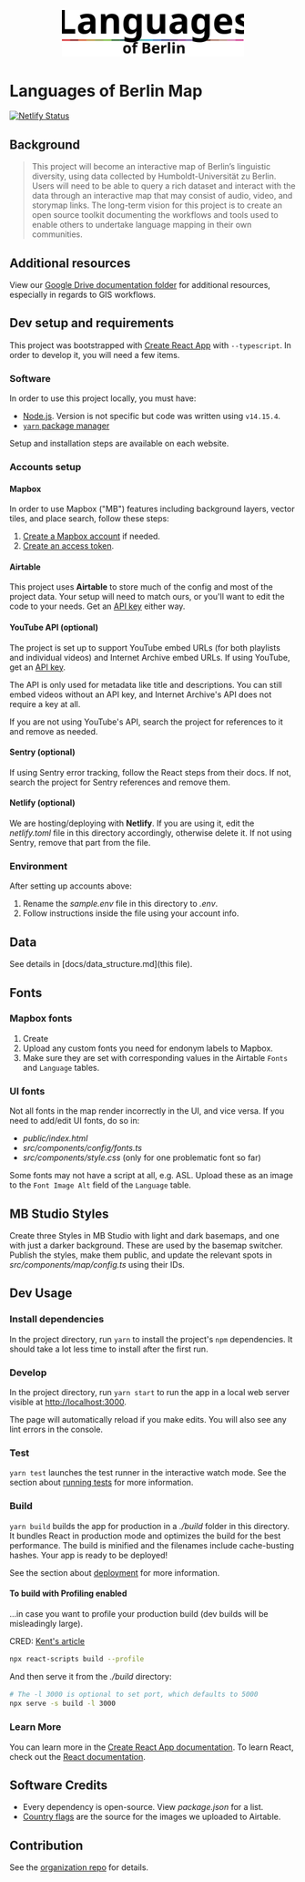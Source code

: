 <p align="center">
  <a href="berlin-spricht.org" target="_blank" title="Project website">
    <img alt="logo" src="src/img/logo.svg" width="320" />
  </a>
</p>

# Languages of Berlin Map

[![Netlify
Status](https://api.netlify.com/api/v1/badges/1f8bbbc8-4747-415e-bc63-b392256cedd5/deploy-status)](https://app.netlify.com/sites/languagemapping/deploys)

## Background

> This project will become an interactive map of Berlin’s linguistic
> diversity, using data collected by Humboldt-Universität zu Berlin.
> Users will need to be able to query a rich dataset and interact with the data
> through an interactive map that may consist of audio, video, and storymap
> links. The long-term vision for this project is to create an open source
> toolkit documenting the workflows and tools used to enable others to undertake
> language mapping in their own communities.

## Additional resources

View our [Google Drive documentation
folder](https://drive.google.com/drive/u/1/folders/1OKVEZM_ossYa6E2djXpA4yTHCucu5D83)
for additional resources, especially in regards to GIS workflows.

## Dev setup and requirements

This project was bootstrapped with [Create React
App](https://github.com/facebook/create-react-app) with `--typescript`. In order
to develop it, you will need a few items.

### Software

In order to use this project locally, you must have:

- [Node.js](https://nodejs.org/). Version is not specific but code was written
  using `v14.15.4`.
- [`yarn` package manager](https://yarnpkg.com/)

Setup and installation steps are available on each website.

### Accounts setup

#### Mapbox

In order to use Mapbox ("MB") features including background layers, vector
tiles, and place search, follow these steps:

1. [Create a Mapbox account](https://account.mapbox.com/auth/signup/) if needed.
2. [Create an access
   token](https://docs.mapbox.com/accounts/overview/tokens/#creating-and-managing-access-tokens).

#### Airtable

This project uses **Airtable** to store much of the config and most of the
project data. Your setup will need to match ours, or you'll want to edit the
code to your needs. Get an [API
key](https://support.airtable.com/hc/en-us/articles/219046777-How-do-I-get-my-API-key-)
either way.

#### YouTube API (optional)

The project is set up to support YouTube embed URLs (for both playlists and
individual videos) and Internet Archive embed URLs. If using YouTube, get an
[API key](https://developers.google.com/youtube/v3/getting-started).

The API is only used for metadata like title and descriptions. You can still
embed videos without an API key, and Internet Archive's API does not require a
key at all.

If you are not using YouTube's API, search the project for references to it and
remove as needed.

#### Sentry (optional)

If using Sentry error tracking, follow the React steps from their docs. If not,
search the project for Sentry references and remove them.

#### Netlify (optional)

We are hosting/deploying with **Netlify**. If you are using it, edit the
_netlify.toml_ file in this directory accordingly, otherwise delete it. If not
using Sentry, remove that part from the file.

### Environment

After setting up accounts above:

1. Rename the _sample.env_ file in this directory to _.env_.
2. Follow instructions inside the file using your account info.

## Data

See details in [docs/data_structure.md](this file).

## Fonts

### Mapbox fonts

1. Create
2. Upload any custom fonts you need for endonym labels to Mapbox.
3. Make sure they are set with corresponding values in the Airtable `Fonts` and
   `Language` tables.

### UI fonts

Not all fonts in the map render incorrectly in the UI, and vice versa. If you
need to add/edit UI fonts, do so in:

- _public/index.html_
- _src/components/config/fonts.ts_
- _src/components/style.css_ (only for one problematic font so far)

Some fonts may not have a script at all, e.g. ASL. Upload these as an image to
the `Font Image Alt` field of the `Language` table.

## MB Studio Styles

Create three Styles in MB Studio with light and dark basemaps, and one with just
a darker background. These are used by the basemap switcher. Publish the styles,
make them public, and update the relevant spots in
_src/components/map/config.ts_ using their IDs.

## Dev Usage

### Install dependencies

In the project directory, run `yarn` to install the project's `npm`
dependencies. It should take a lot less time to install after the first run.

### Develop

In the project directory, run `yarn start` to run the app in a local web server
visible at [http://localhost:3000](http://localhost:3000).

The page will automatically reload if you make edits. You will also see any lint
errors in the console.

### Test

`yarn test` launches the test runner in the interactive watch mode. See the
section about [running
tests](https://facebook.github.io/create-react-app/docs/running-tests) for more
information.

### Build

`yarn build` builds the app for production in a _./build_ folder in this
directory. It bundles React in production mode and optimizes the build for the
best performance. The build is minified and the filenames include cache-busting
hashes. Your app is ready to be deployed!

See the section about
[deployment](https://facebook.github.io/create-react-app/docs/deployment) for
more information.

#### To build with Profiling enabled

...in case you want to profile your production build (dev builds will be
misleadingly large).

CRED: [Kent's
article](https://kentcdodds.com/blog/profile-a-react-app-for-performance#build-and-measure-the-production-app)

```bash
npx react-scripts build --profile
```

And then serve it from the _./build_ directory:

```bash
# The -l 3000 is optional to set port, which defaults to 5000
npx serve -s build -l 3000
```

### Learn More

You can learn more in the [Create React App
documentation](https://facebook.github.io/create-react-app/docs/getting-started).
To learn React, check out the [React documentation](https://reactjs.org/).

## Software Credits

- Every dependency is open-source. View _package.json_ for a list.
- [Country flags](https://github.com/hjnilsson/country-flags) are the source for
  the images we uploaded to Airtable.

## Contribution

See the [organization repo](https://github.com/Language-Mapping/.github) for
details.
